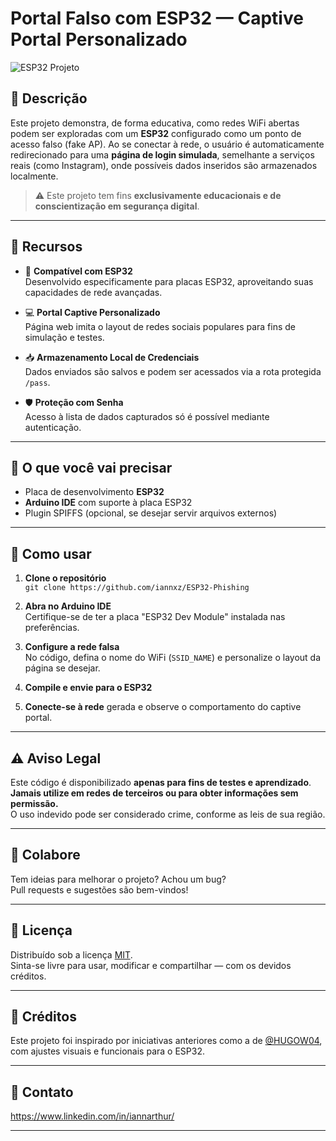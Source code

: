 
# Portal Falso com ESP32 — Captive Portal Personalizado

![ESP32 Projeto](https://1.bp.blogspot.com/-GuWilb37otg/XTe1FBKampI/AAAAAAAADe8/nLT2nCWXoD0mqk4-SD7yUHiod4jCyA2JQCLcBGAs/s400/ESP32-Module.png)

## 📌 Descrição

Este projeto demonstra, de forma educativa, como redes WiFi abertas podem ser exploradas com um **ESP32** configurado como um ponto de acesso falso (fake AP). Ao se conectar à rede, o usuário é automaticamente redirecionado para uma **página de login simulada**, semelhante a serviços reais (como Instagram), onde possíveis dados inseridos são armazenados localmente.

> ⚠️ Este projeto tem fins **exclusivamente educacionais e de conscientização em segurança digital**.

---

## 🔧 Recursos

- 🔌 **Compatível com ESP32**  
  Desenvolvido especificamente para placas ESP32, aproveitando suas capacidades de rede avançadas.

- 💻 **Portal Captive Personalizado**  
  Página web imita o layout de redes sociais populares para fins de simulação e testes.

- 📥 **Armazenamento Local de Credenciais**  
  Dados enviados são salvos e podem ser acessados via a rota protegida `/pass`.

- 🛡️ **Proteção com Senha**  
  Acesso à lista de dados capturados só é possível mediante autenticação.

---

## 🧰 O que você vai precisar

- Placa de desenvolvimento **ESP32**
- **Arduino IDE** com suporte à placa ESP32
- Plugin SPIFFS (opcional, se desejar servir arquivos externos)

---

## 🚀 Como usar

1. **Clone o repositório**  
   `git clone https://github.com/iannxz/ESP32-Phishing`

2. **Abra no Arduino IDE**  
   Certifique-se de ter a placa "ESP32 Dev Module" instalada nas preferências.

3. **Configure a rede falsa**  
   No código, defina o nome do WiFi (`SSID_NAME`) e personalize o layout da página se desejar.

4. **Compile e envie para o ESP32**

5. **Conecte-se à rede** gerada e observe o comportamento do captive portal.

---

## ⚠️ Aviso Legal

Este código é disponibilizado **apenas para fins de testes e aprendizado**.  
**Jamais utilize em redes de terceiros ou para obter informações sem permissão.**  
O uso indevido pode ser considerado crime, conforme as leis de sua região.

---

## 🤝 Colabore

Tem ideias para melhorar o projeto? Achou um bug?  
Pull requests e sugestões são bem-vindos!

---

## 📄 Licença

Distribuído sob a licença [MIT](https://opensource.org/licenses/MIT).  
Sinta-se livre para usar, modificar e compartilhar — com os devidos créditos.

---

## 🙏 Créditos

Este projeto foi inspirado por iniciativas anteriores como a de [@HUGOW04](https://github.com/HUGOW04/FakeWifi), com ajustes visuais e funcionais para o ESP32.

---

## 💬 Contato

https://www.linkedin.com/in/iannarthur/

---



